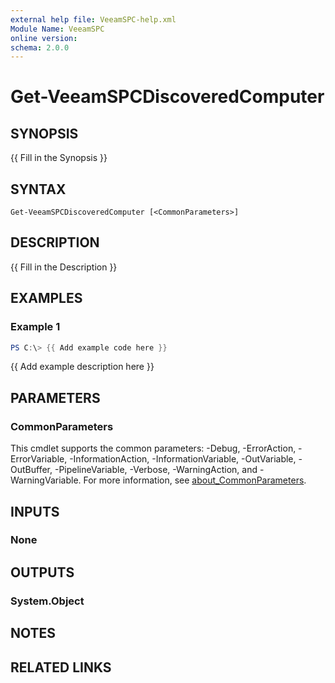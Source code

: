 ```yaml
---
external help file: VeeamSPC-help.xml
Module Name: VeeamSPC
online version:
schema: 2.0.0
---
```


# Get-VeeamSPCDiscoveredComputer

## SYNOPSIS
{{ Fill in the Synopsis }}

## SYNTAX

```
Get-VeeamSPCDiscoveredComputer [<CommonParameters>]
```

## DESCRIPTION
{{ Fill in the Description }}

## EXAMPLES

### Example 1
```powershell
PS C:\> {{ Add example code here }}
```

{{ Add example description here }}

## PARAMETERS

### CommonParameters
This cmdlet supports the common parameters: -Debug, -ErrorAction, -ErrorVariable, -InformationAction, -InformationVariable, -OutVariable, -OutBuffer, -PipelineVariable, -Verbose, -WarningAction, and -WarningVariable. For more information, see [about_CommonParameters](http://go.microsoft.com/fwlink/?LinkID=113216).

## INPUTS

### None
## OUTPUTS

### System.Object
## NOTES

## RELATED LINKS
